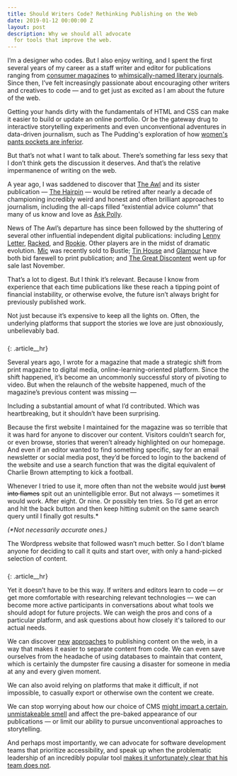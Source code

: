 ```yaml
---
title: Should Writers Code? Rethinking Publishing on the Web
date: 2019-01-12 00:00:00 Z
layout: post
description: Why we should all advocate
  for tools that improve the web.
---
```


I’m a designer who codes. But I also enjoy writing, and I spent the first several years of my career as a staff writer and editor for publications ranging from [consumer magazines](https://craftcouncil.org/) to [whimsically-named literary journals](http://www.paperdarts.org/). Since then, I’ve felt increasingly passionate about encouraging other writers and creatives to code — and to get just as excited as I am about the future of the web. 

Getting your hands dirty with the fundamentals of HTML and CSS can make it easier to build or update an online portfolio. Or be the gateway drug to interactive storytelling experiments and even unconventional adventures in data-driven journalism, such as The Pudding's exploration of how [women's pants pockets are inferior](https://pudding.cool/2018/08/pockets/). 

But that’s not what I want to talk about. There’s something far less sexy that I don’t think gets the discussion it deserves. And that’s the relative impermanence of writing on the web.

A year ago, I was saddened to discover that [The Awl](https://www.newyorker.com/culture/cultural-comment/the-end-of-the-awl-and-the-vanishing-of-freedom-and-fun-from-the-internet) and its sister publication — [The Hairpin](https://www.thehairpin.com/) — would be retired after nearly a decade of championing incredibly weird and honest and often brilliant approaches to journalism, including the all-caps filled “existential advice column” that many of us know and love as [Ask Polly](http://nymag.com/tags/ask-polly/). 

News of The Awl’s departure has since been followed by the shuttering of several other influential independent digital publications: including [Lenny Letter](https://www.adweek.com/digital/after-almost-4-years-lenny-letter-shuts-down/), [Racked](https://www.axios.com/scoop-vox-media-folds-racked-moves-it-to-vox-section-called-the-goods-1529353771-e93a3aab-fd09-488b-8fbc-d1fc11a0d908.html), and [Rookie](https://www.rookiemag.com/2018/11/editors-letter-86/). Other players are in the midst of dramatic evolution. [Mic](https://mic.com/) was recently sold to Bustle; [Tin House](https://tinhouse.com/on-the-closing-of-tin-house-magazine/) and [Glamour](https://www.nytimes.com/2018/11/20/business/media/glamour-magazine-ends-monthly-print-publication.html) have both bid farewell to print publication; and [The Great Discontent](https://medium.com/@ryanessmaker/a-new-home-for-the-great-discontent-9070fb67601f) went up for sale last November.

That’s a lot to digest. But I think it’s relevant. Because I know from experience that each time publications like these reach a tipping point of financial instability, or otherwise evolve, the future isn’t always bright for previously published work.

Not just because it’s expensive to keep all the lights on. Often, the underlying platforms that support the stories we love are just obnoxiously, unbelievably bad. 

###
{: .article__hr}

Several years ago, I wrote for a magazine that made a strategic shift from print magazine to digital media, online-learning-oriented platform. Since the shift happened, it’s become an uncommonly successful story of pivoting to video. But when the relaunch of the website happened, much of the magazine’s previous content was missing —

Including a substantial amount of what I’d contributed. Which was heartbreaking, but it shouldn’t have been surprising. 

Because the first website I maintained for the magazine was so terrible that it was hard for anyone to discover our content. Visitors couldn’t search for, or even browse, stories that weren’t already highlighted on our homepage. And even if an editor wanted to find something specific, say for an email newsletter or social media post, they’d be forced to login to the backend of the website and use a search function that was the digital equivalent of Charlie Brown attempting to kick a football. 

Whenever I tried to use it, more often than not the website would just ~~burst into flames~~ spit out an unintelligible error. But not always — sometimes it would work. After eight. Or nine. Or possibly ten tries. So I’d get an error and hit the back button and then keep hitting submit on the same search query until I finally got results.*

_(*Not necessarily accurate ones.)_

The Wordpress website that followed wasn’t much better. So I don’t blame anyone for deciding to call it quits and start over, with only a hand-picked selection of content. 

###
{: .article__hr}

Yet it doesn’t have to be this way. If writers and editors learn to code — or get more comfortable with researching relevant technologies — we can become more active participants in conversations about what tools we should adopt for future projects. We can weigh the pros and cons of a particular platform, and ask questions about how closely it's tailored to our actual needs. 

We can discover [new](https://www.siteleaf.com/) [approaches](https://www.vapid.com/) to publishing content on the web, in a way that makes it easier to separate content from code. We can even save ourselves from the headache of using databases to maintain that content, which is certainly the dumpster fire causing a disaster for someone in media at any and every given moment.

We can also avoid relying on platforms that make it difficult, if not impossible, to casually export or otherwise own the content we create.

We can stop worrying about how our choice of CMS [might impart a certain, unmistakeable smell](https://vimeo.com/53317254) and affect the pre-baked appearance of our publications — or limit our ability to pursue unconventional approaches to storytelling. 

And perhaps most importantly, we can advocate for software development teams that prioritize accessibility, and speak up when the problematic leadership of an incredibly popular tool [makes it unfortunately clear that his team does not](https://www.smashingmagazine.com/2018/12/gutenberg-accessibility-situation/). 

